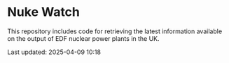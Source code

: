 # Nuke Watch

This repository includes code for retrieving the latest information available on the output of EDF nuclear power plants in the UK.

Last updated: 2025-04-09 10:18